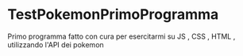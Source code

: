 # TestPokemonPrimoProgramma
Primo programma fatto con cura per esercitarmi su JS , CSS , HTML , utilizzando l'API dei pokemon
